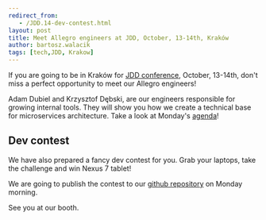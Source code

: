 ```yaml
---
redirect_from:
   - /JDD.14-dev-contest.html
layout: post
title: Meet Allegro engineers at JDD, October, 13-14th, Kraków
author: bartosz.walacik
tags: [tech,JDD, Krakow]
---
```


If you are going to be in Kraków for [JDD conference](http://14.jdd.org.pl/), October, 13-14th,
don't miss a perfect opportunity to meet our Allegro engineers!

Adam Dubiel and Krzysztof Dębski, are our engineers responsible for growing internal tools.
They will show you how we create a technical base for microservices architecture.
Take a look at Monday's [agenda](http://14.jdd.org.pl/agenda/agenda/)!

## Dev contest
We have also prepared a fancy dev contest for you.
Grab your laptops, take the challenge and win Nexus 7 tablet!

We are going to publish the contest to our [github repository](https://github.com/allegro/jdd-14-dev-contest)
on Monday morning.

See you at our booth.





